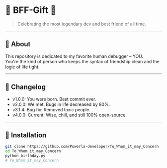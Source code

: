 # 🎉 BFF-Gift 🎁

> Celebrating the most legendary dev and best friend of all time.

---

## 🧠 About

This repository is dedicated to my favorite human debugger – YOU.  
You're the kind of person who keeps the syntax of friendship clean and the logic of life tight.

---

## 🎉 Changelog
- v1.0.0: You were born. Best commit ever.
- v2.0.0: We met. Bugs in life decreased by 80%.
- v3.1.4: Bug fix: Removed toxic people.
- v4.0.0: Current: Wise, chill, and still 100% open-source.
---

## 🚀 Installation

```bash
git clone https://github.com/Powerla-developer/To_Whom_it_may_Concern
cd To_Whom_it_may_Concern
python birthday.py
# To_Whom_it_may_Concern
